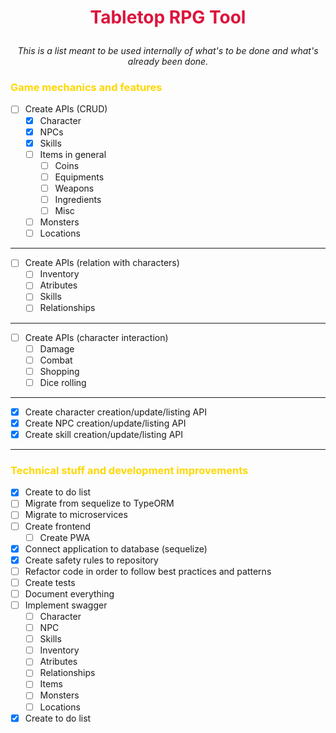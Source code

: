 # <p align="center" style="color: crimson">Tabletop RPG Tool </p>
<p align="center"><i>This is a list meant to be used internally of what's to be done and what's already been done.</i></p>


### <span style="color: gold">Game mechanics and features</span>
- [ ] Create APIs (CRUD)
  - [X] Character
  - [X] NPCs
  - [X] Skills  
  - [ ] Items in general
    - [ ] Coins 
    - [ ] Equipments
    - [ ] Weapons
    - [ ] Ingredients
    - [ ] Misc 
  - [ ] Monsters
  - [ ] Locations

<hr/>

- [ ] Create APIs (relation with characters)
  - [ ] Inventory
  - [ ] Atributes 
  - [ ] Skills
  - [ ] Relationships

<hr/>

- [ ] Create APIs (character interaction)
  - [ ] Damage
  - [ ] Combat 
  - [ ] Shopping
  - [ ] Dice rolling

<hr/>

- [X] Create character creation/update/listing API
- [X] Create NPC creation/update/listing API
- [X] Create skill creation/update/listing API

<hr/>

### <span style="color: gold">Technical stuff and development improvements</span>

- [X] Create to do list
- [ ] Migrate from sequelize to TypeORM
- [ ] Migrate to microservices
- [ ] Create frontend
  - [ ] Create PWA
- [x] Connect application to database (sequelize)
- [X] Create safety rules to repository
- [ ] Refactor code in order to follow best practices and patterns
- [ ] Create tests
- [ ] Document everything
- [ ] Implement swagger
  - [ ] Character
  - [ ] NPC
  - [ ] Skills  
  - [ ] Inventory
  - [ ] Atributes
  - [ ] Relationships
  - [ ] Items
  - [ ] Monsters
  - [ ] Locations
- [X] Create to do list
